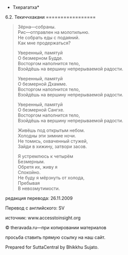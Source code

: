 * Тхерагатха*

6\.2\. Текиччхакани
\=\=\=\=\=\=\=\=\=\=\=\=\=\=\=\=\=

> Зёрна—собраны\.  
> Рис—отправлен на молотильню\.  
> Не собрать еды с подаяний\.  
> Как мне продержаться?
>
> Уверенный, памятуй  
> О безмерном Будде\.  
> Восторгом наполнится тело,  
> Взойдёшь на вершину непрерываемой радости\.
>
> Уверенный, памятуй  
> О безмерной Дхамме\.  
> Восторгом наполнится тело,  
> Взойдёшь на вершину непрерываемой радости\.
>
> Уверенный, памятуй  
> О безмерной Сангхе\.  
> Восторгом наполнится тело,  
> Взойдёшь на вершину непрерываемой радости\.
>
> Живёшь под открытым небом\.  
> Холодны эти зимние ночи\.  
> Не томись, охваченный стужей,  
> Зайди в хижину, затвори засов\.
>
> Я устремлюсь к четырём  
> Безмерным\.  
> Обретя их, живу я  
> Спокойно\.  
> Не буду я мёрзнуть от холода,  
> Пребывая  
> В невозмутимости\.

редакция перевода: 26\.11\.2009

Перевод с английского: SV

источник: www\.accesstoinsight\.org

© theravada\.ru—при копировании материалов

просьба ставить прямую ссылку на наш сайт\.

Prepared for SuttaCentral by Bhikkhu Sujato\.
